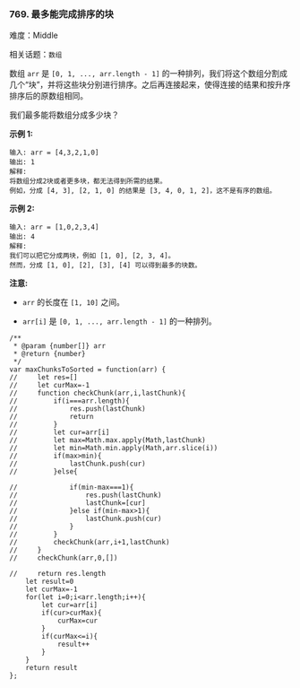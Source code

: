 ### 769. 最多能完成排序的块

难度：Middle

相关话题：`数组`

数组 `arr` 是 `[0, 1, ..., arr.length - 1]` 的一种排列，我们将这个数组分割成几个&ldquo;块&rdquo;，并将这些块分别进行排序。之后再连接起来，使得连接的结果和按升序排序后的原数组相同。



我们最多能将数组分成多少块？



**示例 1:** 



```
输入: arr = [4,3,2,1,0]
输出: 1
解释:
将数组分成2块或者更多块，都无法得到所需的结果。
例如，分成 [4, 3], [2, 1, 0] 的结果是 [3, 4, 0, 1, 2]，这不是有序的数组。
```


**示例 2:** 



```
输入: arr = [1,0,2,3,4]
输出: 4
解释:
我们可以把它分成两块，例如 [1, 0], [2, 3, 4]。
然而，分成 [1, 0], [2], [3], [4] 可以得到最多的块数。
```


**注意:** 




* `arr`  的长度在  `[1, 10]`  之间。

* `arr[i]` 是  `[0, 1, ..., arr.length - 1]` 的一种排列。




```
/**
 * @param {number[]} arr
 * @return {number}
 */
var maxChunksToSorted = function(arr) {
//     let res=[]
//     let curMax=-1
//     function checkChunk(arr,i,lastChunk){
//         if(i===arr.length){
//             res.push(lastChunk)
//             return
//         }
//         let cur=arr[i]
//         let max=Math.max.apply(Math,lastChunk)
//         let min=Math.min.apply(Math,arr.slice(i))
//         if(max>min){
//             lastChunk.push(cur)
//         }else{
           
//             if(min-max===1){
//                 res.push(lastChunk)
//                 lastChunk=[cur]
//             }else if(min-max>1){
//                 lastChunk.push(cur)
//             }
//         }
//         checkChunk(arr,i+1,lastChunk)
//     }
//     checkChunk(arr,0,[])
    
//     return res.length
    let result=0
    let curMax=-1
    for(let i=0;i<arr.length;i++){
        let cur=arr[i]
        if(cur>curMax){
            curMax=cur
        }
        if(curMax<=i){
            result++
        }
    }
    return result
};
```

